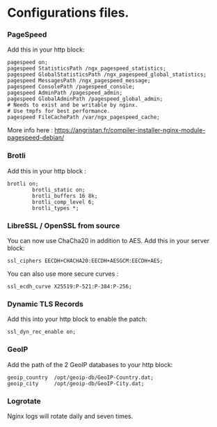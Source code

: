 # Configurations files.

### PageSpeed

Add this in your http block:

```
pagespeed on;
pagespeed StatisticsPath /ngx_pagespeed_statistics;
pagespeed GlobalStatisticsPath /ngx_pagespeed_global_statistics;
pagespeed MessagesPath /ngx_pagespeed_message;
pagespeed ConsolePath /pagespeed_console;
pagespeed AdminPath /pagespeed_admin;
pagespeed GlobalAdminPath /pagespeed_global_admin;
# Needs to exist and be writable by nginx.
# Use tmpfs for best performance.
pagespeed FileCachePath /var/ngx_pagespeed_cache;
```
More info here : https://angristan.fr/compiler-installer-nginx-module-pagespeed-debian/

### Brotli

Add this in your http block :

```
brotli on;
        brotli_static on;
        brotli_buffers 16 8k;
        brotli_comp_level 6;
        brotli_types *;
```

### LibreSSL / OpenSSL from source

You can now use ChaCha20 in addition to AES. Add this in your server block:

`ssl_ciphers EECDH+CHACHA20:EECDH+AESGCM:EECDH+AES;`

You can also use more secure curves :

`ssl_ecdh_curve X25519:P-521:P-384:P-256;`

### Dynamic TLS Records

Add this into your http block to enable the patch:

`ssl_dyn_rec_enable on;`


### GeoIP

Add the path of the 2 GeoIP databases to your http block:

```
geoip_country  /opt/geoip-db/GeoIP-Country.dat;
geoip_city     /opt/geoip-db/GeoIP-City.dat;
```

### Logrotate

Nginx logs will rotate daily and seven times.
